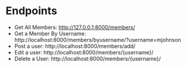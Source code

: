 # Endpoints

- Get All Members: http://127.0.0.1:8000/members/
- Get a Member By Username: http://localhost:8000/members/byusername/?username=mjohnson
- Post a user: http://localhost:8000/members/add/
- Edit a user: http://localhost:8000/members/{username}/
- Delete a User: http://localhost:8000/members/{username}/
